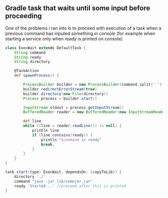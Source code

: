 
## Gradle task that waits until some input before proceeding

One of the problems i ran into is to proceed with execution of a task when
a previous command has inputed something in console (for example when starting a
service only when ready is printed on console)

```gradle
class ExecWait extends DefaultTask {
    String command
    String ready
    String directory

    @TaskAction
    def spawnProcess() {

        ProcessBuilder builder = new ProcessBuilder(command.split(' '))
        builder.redirectErrorStream(true)
        builder.directory(new File(directory))
        Process process = builder.start()

        InputStream stdout = process.getInputStream()
        BufferedReader reader = new BufferedReader(new InputStreamReader(stdout))

        def line
        while ((line = reader.readLine()) != null) {
            println line
            if (line.contains(ready)) {
                println "$command is ready"
                break;
            }
        }
    }
}

task start(type: ExecWait, dependsOn: [copyToLib]) {
    directory './'
    command "java -jar lib/somejar.jar"
    ready 'Started...' //proceed after this is printed
}
```

